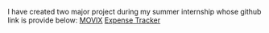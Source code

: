 I have created two major project during my summer internship whose github link is provide below:
[MOVIX](https://github.com/DharmaBagadia004/Movix)
[Expense Tracker](https://github.com/DharmaBagadia004/Expense-Tracker)
